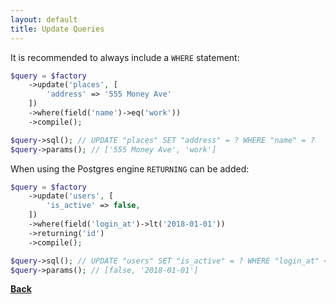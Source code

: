 ```yaml
---
layout: default
title: Update Queries
---
```


It is recommended to always include a `WHERE` statement:

```php
$query = $factory
    ->update('places', [
        'address' => '555 Money Ave'
    ])
    ->where(field('name')->eq('work'))
    ->compile();

$query->sql(); // UPDATE "places" SET "address" = ? WHERE "name" = ?
$query->params(); // ['555 Money Ave', 'work']
```

When using the Postgres engine `RETURNING` can be added:

```php
$query = $factory
    ->update('users', [
        'is_active' => false,
    ])
    ->where(field('login_at')->lt('2018-01-01'))
    ->returning('id')
    ->compile();

$query->sql(); // UPDATE "users" SET "is_active" = ? WHERE "login_at" < ? RETURNING "id"
$query->params(); // [false, '2018-01-01']
```

**[Back](../)**
